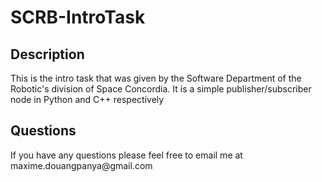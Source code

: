 # SCRB-IntroTask
<h2>Description</h2> 
This is the intro task that was given by the Software Department of the Robotic's division of Space Concordia.
It is a simple publisher/subscriber node in Python and C++ respectively

<h2>Questions</h2> 
If you have any questions please feel free to email me at maxime.douangpanya@gmail.com
